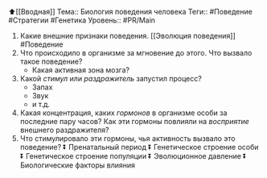 ⬆️[[Вводная]]
Тема:: Биология поведения человека
Теги:: #Поведение #Стратегии #Генетика
Уровень:: #PR/Main 

1. Какие внешние признаки поведения. [[Эволюция поведения]] #Поведение 
2. Что происходило в организме за мгновение до этого. Что вызвало такое поведение?
	* Какая активная зона мозга?
3. Какой *стимул* или *раздражитель* запустил процесс?
	* Запах
	* Звук
	* и т.д.
4. Какая концентрация, каких *гормонов* в организме особи  за последние пару часов? Как эти гормоны повлияли на *восприятие* внешнего раздражителя?
5. Что стимулировало эти гормоны, чья активность вызвало это поведение?
⏬
Пренатальный период
⏬
Генетическое строение особи
⏬
Генетическое строение популяции
⏬
Эволюционное давление
⏬
Биологические факторы влияния



 